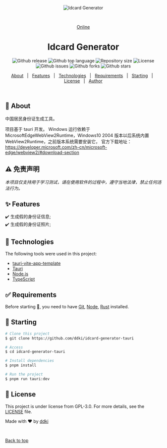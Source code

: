 <div align="center" id="top"> 
  <img src="./.github/app.gif" alt="Idcard Generator" />

&#xa0;

<a href="ddki.github.io/idcard-generator-tauri/">Online</a>

</div>

<h1 align="center">Idcard Generator</h1>

<p align="center">
  <img alt="Github release" src="https://img.shields.io/github/release/ddki/idcard-generator-tauri">

  <img alt="Github top language" src="https://img.shields.io/github/languages/top/ddki/idcard-generator-tauri">

  <!-- <img alt="Github language count" src="https://img.shields.io/github/languages/count/ddki/idcard-generator-tauri"> -->

  <img alt="Repository size" src="https://img.shields.io/github/repo-size/ddki/idcard-generator-tauri">

  <img alt="License" src="https://img.shields.io/github/license/ddki/idcard-generator-tauri">

  <img alt="Github issues" src="https://img.shields.io/github/issues/ddki/idcard-generator-tauri" />

  <img alt="Github forks" src="https://img.shields.io/github/forks/ddki/idcard-generator-tauri" />

  <img alt="Github stars" src="https://img.shields.io/github/stars/ddki/idcard-generator-tauri" />
</p>

<!-- Status -->

<!-- <h4 align="center">
	🚧  Idcard Generator 🚀 Under construction...  🚧
</h4>

<hr> -->

<p align="center">
  <a href="#dart-about">About</a> &#xa0; | &#xa0; 
  <a href="#sparkles-features">Features</a> &#xa0; | &#xa0;
  <a href="#rocket-technologies">Technologies</a> &#xa0; | &#xa0;
  <a href="#white_check_mark-requirements">Requirements</a> &#xa0; | &#xa0;
  <a href="#checkered_flag-starting">Starting</a> &#xa0; | &#xa0;
  <a href="#memo-license">License</a> &#xa0; | &#xa0;
  <a href="https://github.com/ddki" target="_blank">Author</a>
</p>

<br>

## :dart: About

中国居民身份证生成工具。

项目基于 tauri 开发。 Windows 运行依赖于 MicrosoftEdgeWebView2Runtime，Windows10 2004 版本以后系统内置 WebView2Runtime，之前版本系统需要安装它， 官方下载地址：https://developer.microsoft.com/zh-cn/microsoft-edge/webview2/#download-section

## ⚠️ 免责声明

_本项目仅支持用于学习测试，请在使用软件的过程中，遵守当地法律，禁止任何违法行为。_

## :sparkles: Features

:heavy_check_mark: 生成假的身份证信息;\
:heavy_check_mark: 生成假的身份证照片;

## :rocket: Technologies

The following tools were used in this project:

- [tauri-vite-app-template](https://github.com/ddki/tauri-vite-app-template)
- [Tauri](https://github.com/tauri-apps/tauri)
- [Node.js](https://nodejs.org/en/)
- [TypeScript](https://www.typescriptlang.org/)

## :white_check_mark: Requirements

Before starting :checkered_flag:, you need to have [Git](https://git-scm.com), [Node](https://nodejs.org/en/), [Rust](https://www.rust-lang.org/) installed.

## :checkered_flag: Starting

```bash
# Clone this project
$ git clone https://github.com/ddki/idcard-generator-tauri

# Access
$ cd idcard-generator-tauri

# Install dependencies
$ pnpm install

# Run the project
$ pnpm run tauri:dev

```

## :memo: License

This project is under license from GPL-3.0. For more details, see the [LICENSE](LICENSE) file.

Made with :heart: by <a href="https://github.com/ddki" target="_blank">ddki</a>

&#xa0;

<a href="#top">Back to top</a>
